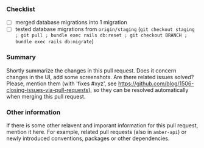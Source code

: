 ### Checklist
- [ ] merged database migrations into 1 migration
- [ ] tested database migrations from `origin/staging` (`git checkout staging ; git pull ; bundle exec rails db:reset ; git checkout BRANCH ; bundle exec rails db:migrate`)

### Summary
Shortly summarize the changes in this pull request. Does it concern changes in the UI, add some screenshots. Are there related issues solved? Please, mention them (with 'fixes #xyz', see https://github.com/blog/1506-closing-issues-via-pull-requests), so they can be resolved automatically when merging this pull request.

### Other information
If there is some other relavent and imporant information for this pull request, mention it here. For example, related pull requests (also in `amber-api`) or newly introduced conventions, packages or other dependencies.
